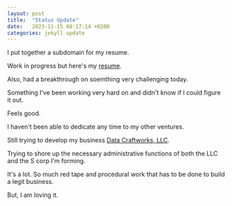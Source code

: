 ```yaml
---
layout: post
title:  "Status Update"
date:   2023-11-15 08:17:14 +0200
categories: jekyll update
---
```


I put together a subdomain for my resume.

Work in progress but here's my [resume](https://resume.barrymister.com/).

Also, had a breakthrough on soemthing very challenging today.

Something I've been working very hard on and didn't know if I could figure it out.

Feels good.

I haven't been able to dedicate any time to my other ventures.

Still trying to develop my business [Data Craftworks, LLC](https://datacraftworks.com/).

Trying to shore up the necessary administrative functions of both the LLC and the S corp I'm forming.

It's a lot. So much red tape and procedural work that has to be done to build a legit business.

But, I am loving it.
